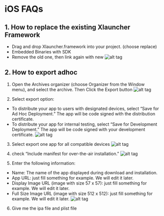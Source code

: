 # iOS FAQs

## 1. How to replace the existing Xlauncher Framework
- Drag and drop Xlauncher.framework into your project. (choose replace)
- Embedded Binaries with SDK
- Remove the old one, then link again with new 
![alt tag](https://github.com/xctcorporation/XlauncherIOS/blob/master/Images/addEmbled.png)

## 2. How to export adhoc
1. Open the Archives organizer (choose Organizer from the Window menu), and select the archive. Then Click the Export button
![alt tag](https://github.com/xctcorporation/XlauncherIOS/blob/master/Images/1_select_ipa.png)

2. Select export option:
- To distribute your app to users with designated devices, select “Save for Ad Hoc Deployment.” The app will be code signed with the distribution certificate.
- To distribute your app for internal testing, select “Save for Development Deployment.” The app will be code signed with your development certificate.
![alt tag](https://github.com/xctcorporation/XlauncherIOS/blob/master/Images/2_select_adhoc.png)

3. Select export one app for all compatible devices
![alt tag](https://github.com/xctcorporation/XlauncherIOS/blob/master/Images/3_select_export.png)

4. check “Include manifest for over-the-air installation.”
![alt tag](https://github.com/xctcorporation/XlauncherIOS/blob/master/Images/4_include_manifest.png)

5. Enter the following information:
- Name: The name of the app displayed during download and installation.
- App URL: just fill something for example. We will edit it later.
- Display Image URL (image with size 57 x 57): just fill something for example. We will edit it later.
- Full Size Image URL (image with size 512 x 512): just fill something for example. We will edit it later.
![alt tag](https://github.com/xctcorporation/XlauncherIOS/blob/master/Images/5_fill_info.png)

6. Give me the ipa file and plist file
